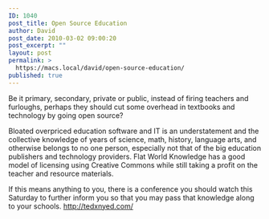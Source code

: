 ```yaml
---
ID: 1040
post_title: Open Source Education
author: David
post_date: 2010-03-02 09:00:20
post_excerpt: ""
layout: post
permalink: >
  https://macs.local/david/open-source-education/
published: true
---
```

<p>Be it primary, secondary, private or public, 
instead of firing teachers and furloughs, perhaps they should cut some overhead in textbooks and technology by going open source?</p>

<p>Bloated overpriced education software and IT is an understatement and the collective knowledge of years of science, math, history, language arts, and otherwise belongs to no one person, especially not that of the big education publishers and technology providers. Flat World Knowledge has a good model of licensing using Creative Commons while still taking a profit on the teacher and resource materials.</p>

<p>If this means anything to you, there is a conference you should watch this Saturday to further inform you so that you may pass that knowledge along to your schools. <a href="http://tedxnyed.com/">http://tedxnyed.com/</a></p>